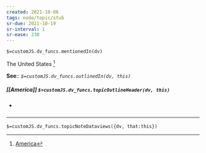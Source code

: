 ```yaml
---
created: 2021-10-06
tags: node/topic/stub
sr-due: 2021-10-19
sr-interval: 1
sr-ease: 230
---
```

`$=customJS.dv_funcs.mentionedIn(dv)`


The United States [^1]

**See**:: 
*`$=customJS.dv_funcs.outlinedIn(dv, this)`*

##### [[America]] `$=customJS.dv_funcs.topicOutlineHeader(dv, this)`

- 

### <hr class="dataviews"/>

`$=customJS.dv_funcs.topicNoteDataviews({dv, that:this})`

[^1]: [America](https://en.wikipedia.org/wiki/United%20States)